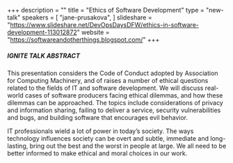 +++
description = ""
title = "Ethics of Software Development"
type = "new-talk"
speakers = [
        "jane-prusakova",
]
slideshare = "https://www.slideshare.net/DevOpsDaysDFW/ethics-in-software-development-113012872"
website = "https://softwareandotherthings.blogspot.com/"
+++
##### IGNITE TALK ABSTRACT

This presentation considers the Code of Conduct adopted by Association for Computing Machinery, and of raises a number of ethical questions related to the fields of IT and software development. We will discuss real-world cases of software producers facing ethical dilemmas, and how these dilemmas can be approached. The topics include considerations of privacy and information sharing, failing to deliver a service, security vulnerabilities and bugs, and building software that encourages evil behavior.

IT professionals wield a lot of power in today’s society. The ways technology influences society can be overt and subtle, immediate and long-lasting, bring out the best and the worst in people at large. We all need to be better informed to make ethical and moral choices in our work.